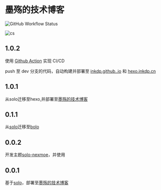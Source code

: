 # 墨殇的技术博客

![GitHub Workflow Status](https://img.shields.io/github/workflow/status/inkdp/inkdp.github.io/Action)

![cs](https://github.com/inkdp/inkdp.github.io/workflows/CI/badge.svg)

## 1.0.2

使用 [Github Action](https://github.com/features/actions) 实现 CI/CD

push 至 dev 分支的代码，自动构建并部署至 [inkdp.github..io](https://inkdp.github..io) 和 [hexo.inkdp.cn](https://hexo.inkdp.cn)


## 1.0.1

从solo迁移至hexo,并部署至[墨殇的技术博客](https://hexo.inkdp.cn)

## 0.1.1

从[solo](https://github.com/88250/solo)迁移至[bolo](https://github.com/adlered/bolo-solo)

## 0.0.2

开发主题[solo-nexmoe](https://github.com/Programming-With-Love/solo-nexmoe)，并使用

## 0.0.1

基于[solo](https://github.com/88250/solo)，部署至[墨殇的技术博客](https://inkdp.cn)